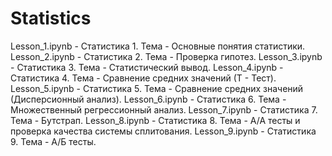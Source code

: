 # Statistics
Lesson_1.ipynb - Статистика 1. Тема - Основные понятия статистики.
Lesson_2.ipynb - Статистика 2. Тема - Проверка гипотез.
Lesson_3.ipynb - Статистика 3. Тема - Статистический вывод.
Lesson_4.ipynb - Статистика 4. Тема - Сравнение средних значений (Т - Тест).
Lesson_5.ipynb - Статистика 5. Тема - Сравнение средних значений (Дисперсионный анализ).
Lesson_6.ipynb - Статистика 6. Тема - Множественный регрессионный анализ.
Lesson_7.ipynb - Статистика 7. Тема - Бутстрап.
Lesson_8.ipynb - Статистика 8. Тема - А/А тесты и проверка качества системы сплитования.
Lesson_9.ipynb - Статистика 9. Тема - А/Б тесты.
